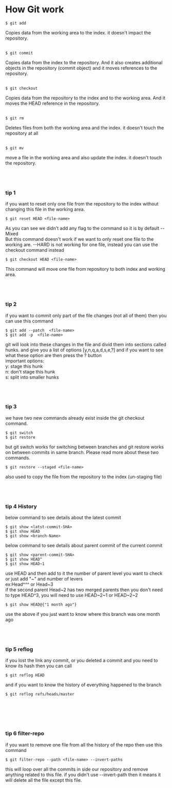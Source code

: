 # How Git work

```
$ git add 
```
Copies data from the working area to the index. it doesn't impact the repository.<br><br>
```
$ git commit 
```
Copies data from the index to the repository. And it also creates additional objects in the repository (commit object) and it moves references to the repository.<br><br>

```
$ git checkout 
```
Copies data from the repository to the index and to the working area. And it moves the HEAD reference in the repository.<br><br>

```
$ git rm 
```
Deletes files from both the working area and the index. it doesn't touch the repository at all<br><br>

```
$ git mv  
```
move a file in the working area and also update the index. it doesn't touch the repository.<br><br><br><br>

### tip 1
if you want to reset only one file from the repository to the index without changing this file in the working area.
```
$ git reset HEAD <file-name>
```
As you can see we didn't add any flag to the command so it is by default --Mixed<br>
But this command doesn't work if we want to only reset one file to the working are. --HARD is not working for one file,
instead you can use the checkout command instead 
```
$ git checkout HEAD <file-name>
```
This command will move one file from repository to both index and working area.<br><br><br><br>

### tip 2
if you want to commit only part of the file changes (not all of them) then you can use this command
```
$ git add --patch  <file-name>  
$ git add -p  <file-name>  
```
git will look into these changes in the file and divid them into sections called hunks. and give you a list of options [y,n,q,a,d,s,e,?] and if you want to see what these option are then press the ? button<br>
important options: <br>
y: stage this hunk <br>
n: don't stage this hunk <br>
s: split into smaller hunks<br><br><br><br>

### tip 3
we have two new commands already exist inside the git checkout command.
```
$ git switch
$ git restore
```
but git switch works for switching between branches and git restore works on between commits in same branch. Please read more about these two commands.
```
$ git restore --staged <file-name> 
```
also used to copy the file from the repository to the index (un-staging file)<br><br><br><br>


### tip 4 History
below command to see details about the latest commit
```
$ git show <latst-commit-SHA>
$ git show HEAD
$ git show <branch-Name>
```
below command to see details about parent commit of the current commit
```
$ git show <parent-commit-SHA>
$ git show HEAD^
$ git show HEAD~1
```
use HEAD and then add to it the number of parent level you want to check or just add "~" and number of levers <br> ex:Head^^^  or Head~3<br>
if the second parent Head~2 has two merged parents then you don't need to type HEAD^3, you will need to use HEAD~2~1 or HEAD~2~2
```
$ git show HEAD@{"1 month ago"}
```
use the above if you just want to know where this branch was one month ago<br><br><br><br>


### tip 5 reflog
if you lost the link any commit, or you deleted a commit and you need to know its hash then you can call
```
$ git reflog HEAD
```
and if you want to know the history of everything happened to the branch
 ```
 $ git reflog refs/heads/master
 ``` 
<br><br><br><br>


### tip 6 filter-repo
if you want to remove one file from all the history of the repo then use this command
```
$ git filter-repo --path <file-name> --invert-paths
```
this will loop over all the commits in side our repository and remove anything related to this file.
if you didn't use --invert-path then it means it will delete all the file except this file.
